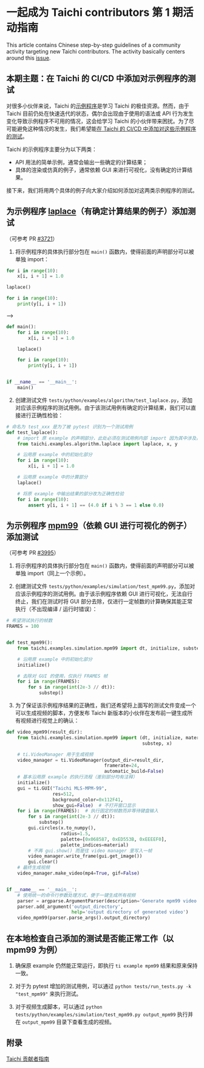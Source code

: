 # 一起成为 Taichi contributors 第 1 期活动指南

This article contains Chinese step-by-step guidelines of a community activity targeting new Taichi contributors. The activity basically centers around this [issue](https://github.com/taichi-dev/taichi/issues/3580).

## 本期主题：在 Taichi 的 CI/CD 中添加对示例程序的测试

对很多小伙伴来说，Taichi 的[示例程序](https://github.com/taichi-dev/taichi/tree/master/python/taichi/examples)是学习 Taichi 的极佳资源。然而，由于 Taichi 目前仍处在快速迭代的状态，偶尔会出现由于使用的语法或 API 行为发生变化导致示例程序不可用的情况，这会给学习 Taichi 的小伙伴带来困扰。为了尽可能避免这种情况的发生，我们希望能[在 Taichi 的 CI/CD 中添加对这些示例程序的测试](https://github.com/taichi-dev/taichi/issues/3580)。

Taichi 的示例程序主要分为以下两类：
- API 用法的简单示例，通常会输出一些确定的计算结果；
- 具体的渲染或仿真的例子，通常依赖 GUI 来进行可视化，没有确定的计算结果。

接下来，我们将用两个具体的例子向大家介绍如何添加对这两类示例程序的测试。

## 为示例程序 [laplace](https://github.com/taichi-dev/taichi/blob/master/python/taichi/examples/algorithm/laplace.py)（有确定计算结果的例子）添加测试

（可参考 PR [#3721](https://github.com/taichi-dev/taichi/pull/3721)）

1. 将示例程序的具体执行部分包在 `main()` 函数内，使得前面的声明部分可以被单独 import：

```python
for i in range(10):
    x[i, i + 1] = 1.0

laplace()

for i in range(10):
    print(y[i, i + 1])
```
-->
```python
def main():
    for i in range(10):
        x[i, i + 1] = 1.0

    laplace()

    for i in range(10):
        print(y[i, i + 1])


if __name__ == '__main__':
    main()
```

2. 创建测试文件 `tests/python/examples/algorithm/test_laplace.py`，添加对应该示例程序的测试用例。由于该测试用例有确定的计算结果，我们可以直接进行正确性检验：

```python
# 命名为 test_xxx 是为了被 pytest 识别为一个测试用例
def test_laplace(): 
    # import 原 example 的声明部分，此处必须在测试用例内部 import 因为其中涉及具体的执行逻辑
    from taichi.examples.algorithm.laplace import laplace, x, y

    # 沿用原 example 中的初始化部分
    for i in range(10):
        x[i, i + 1] = 1.0

    # 沿用原 example 中的计算部分
    laplace()

    # 将原 example 中输出结果的部分改为正确性检验
    for i in range(10):
        assert y[i, i + 1] == (4.0 if i % 3 == 1 else 0.0)
```

## 为示例程序 [mpm99](https://github.com/taichi-dev/taichi/blob/master/python/taichi/examples/simulation/mpm99.py)（依赖 GUI 进行可视化的例子）添加测试

（可参考 PR [#3995](https://github.com/taichi-dev/taichi/pull/3995)）

1. 将示例程序的具体执行部分包在 `main()` 函数内，使得前面的声明部分可以被单独 import（同上一个示例）。

2. 创建测试文件 `tests/python/examples/simulation/test_mpm99.py`，添加对应该示例程序的测试用例。由于该示例程序依赖 GUI 进行可视化，无法自行终止，我们在测试时将 GUI 部分去除，仅进行一定帧数的计算确保其能正常执行（不出现编译 / 运行时错误）：

```python
# 希望测试执行的帧数
FRAMES = 100


def test_mpm99():
    from taichi.examples.simulation.mpm99 import dt, initialize, substep

    # 沿用原 example 中的初始化部分
    initialize()

    # 去除对 GUI 的使用，仅执行 FRAMES 帧
    for i in range(FRAMES):
        for s in range(int(2e-3 // dt)):
            substep()
```

3. 为了保证该示例程序结果的正确性，我们还希望将上面写的测试文件变成一个可以生成视频的脚本，方便发布 Taichi 新版本的小伙伴在发布前一键生成所有视频进行视觉上的确认：

```python
def video_mpm99(result_dir):
    from taichi.examples.simulation.mpm99 import (dt, initialize, material,
                                                  substep, x)

    # ti.VideoManager 用于生成视频
    video_manager = ti.VideoManager(output_dir=result_dir,
                                    framerate=24,
                                    automatic_build=False)
    # 基本沿用原 example 的执行流程（差别部分均有注释）
    initialize()
    gui = ti.GUI("Taichi MLS-MPM-99",
                 res=512,
                 background_color=0x112F41,
                 show_gui=False)  # 不打开窗口显示
    for i in range(FRAMES):  # 执行固定的帧数而非等待键盘输入
        for s in range(int(2e-3 // dt)):
            substep()
        gui.circles(x.to_numpy(),
                    radius=1.5,
                    palette=[0x068587, 0xED553B, 0xEEEEF0],
                    palette_indices=material)
        # 不再 gui.show() 而是往 video manager 里写入一帧
        video_manager.write_frame(gui.get_image())
        gui.clear()
    # 最终生成视频
    video_manager.make_video(mp4=True, gif=False)


if __name__ == '__main__':
    # 使用统一的命令行参数处理方式，便于一键生成所有视频
    parser = argparse.ArgumentParser(description='Generate mpm99 video')
    parser.add_argument('output_directory',
                        help='output directory of generated video')
    video_mpm99(parser.parse_args().output_directory)
```

## 在本地检查自己添加的测试是否能正常工作（以 mpm99 为例）

1. 确保原 example 仍然能正常运行，即执行 `ti example mpm99` 结果和原来保持一致。

2. 对于为 pytest 增加的测试用例，可以通过 `python tests/run_tests.py -k "test_mpm99"` 来执行测试。

3. 对于视频生成脚本，可以通过 `python tests/python/examples/simulation/test_mpm99.py output_mpm99` 执行并在 `output_mpm99` 目录下查看生成的视频。

## 附录

[Taichi 贡献者指南](https://docs.taichi.graphics/lang/articles/contribution/contributor_guide)
